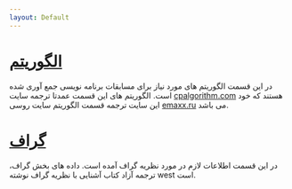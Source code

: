 ```yaml
---
layout: Default
---
```


# [الگوریتم](algorithm)
در این قسمت الگوریتم های مورد نیاز برای مسابقات برنامه نویسی جمع آوری شده است.
الگوریتم های این قسمت عمدتا ترجمه سایت [cpalgorithm.com](cpalgorithm.com) هستند که خود این سایت
ترجمه قسمت الگوریتم سایت روسی [emaxx.ru](emaxx.ru) می باشد.

# [گراف](graph)
در این قسمت اطلاعات لازم در مورد نظریه گراف آمده است.
داده های بخش گراف، ترجمه آزاد کتاب آشنایی با نظریه گراف نوشته west است.

